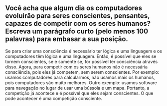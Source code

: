 ## Você acha que algum dia os computadores evoluirão para seres conscientes, pensantes, capazes de competir com os seres humanos? Escreva um parágrafo curto (pelo menos 100 palavras) para embasar a sua posição.


Se para criar uma consciência é necessário ter lógica e uma linguagem e os computadores têm lógica e uma linguagem. Então, é possível que eles se tornem conscientes, se e somente se, for possível ter consciência através disso. Agora, para competir com os seres humanos não é necessária consciência, pois eles já competem, sem serem conscientes. Por exemplo: usamos computadores para calcularmos, não usamos mais os humanos, pois computadores são muito melhores. Outro exemplo: usamos software para navegação no lugar de usar uma bússola e um mapa. Portanto, a competição já acontece e é possível que eles sejam conscientes.  O que pode acontecer é uma competição consciente.

